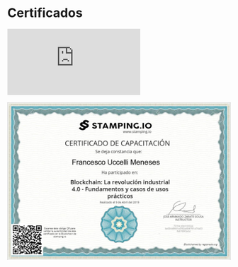 # Certificados

![QGIS](https://github.com/Flrotm/Certificados/blob/main/Francesco%20Uccelli%20Meneses%20.pdf)

![Blockchain](https://github.com/Flrotm/Certificados/blob/main/cert.jpg)
